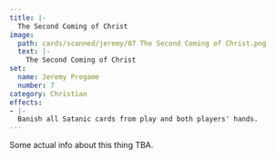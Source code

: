 ```yaml
---
title: |-
  The Second Coming of Christ
image: 
  path: cards/scanned/jeremy/07 The Second Coming of Christ.png
  text: |-
    The Second Coming of Christ
set:
  name: Jeremy Pregame
  number: 7
category: Christian
effects: 
- |-
  Banish all Satanic cards from play and both players' hands.
---
```

Some actual info about this thing TBA.
